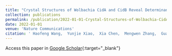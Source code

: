 ```yaml
---
title: "Crystal Structures of Wolbachia CidA and CidB Reveal Determinants of Bacteria-induced Cytoplasmic Incompatibility and Rescue"
collection: publications
permalink: /publication/2022-01-01-Crystal-Structures-of-Wolbachia-CidA-and-CidB-Reveal-Determinants-of-Bacteria-induced-Cytoplasmic-Incompatibility-and-Rescue
date: 2022-01-01
venue: 'Nature Communications'
citation: ' Haofeng Wang,  Yunjie Xiao,  Xia Chen,  Mengwen Zhang,  Guangxin Sun,  Feng Wang,  Lin Wang,  Hanxiao Zhang,  Xiaoyu Zhang,  Xin Yang,  Wenling Li,  Yi Wei,  Deqiang Yao,  Bing Zhang,  Jun Li,  Wen Cui,  Fenghua Wang,  Cheng Chen,  Wei Shen,  Dan Su,  Fang Bai,  Jinhai Huang,  Sheng Ye,  Lei Zhang,  Xiaoyun Ji,  Wei Wang,  Zefang Wang,  Mark Hochstrasser,  Haitao Yang, &quot;Crystal Structures of Wolbachia CidA and CidB Reveal Determinants of Bacteria-induced Cytoplasmic Incompatibility and Rescue.&quot; Nature Communications, 2022.'
---
```

Access this paper in [Google Scholar](https://scholar.google.com/scholar?q=Crystal+Structures+of+Wolbachia+CidA+and+CidB+Reveal+Determinants+of+Bacteria+induced+Cytoplasmic+Incompatibility+and+Rescue){:target="_blank"}